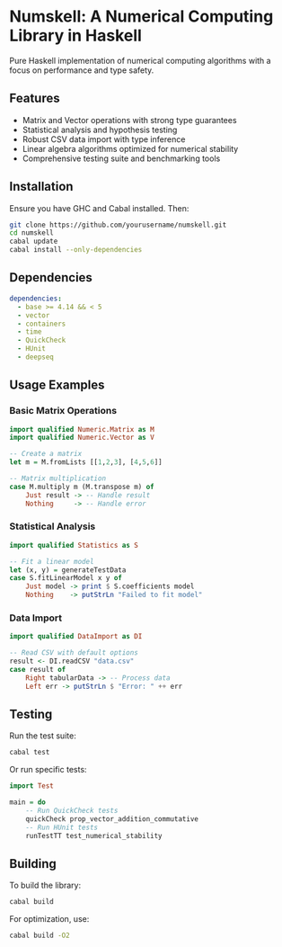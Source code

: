 # Numskell: A Numerical Computing Library in Haskell

Pure Haskell implementation of numerical computing algorithms with a focus on performance and type safety.

## Features
- Matrix and Vector operations with strong type guarantees
- Statistical analysis and hypothesis testing
- Robust CSV data import with type inference
- Linear algebra algorithms optimized for numerical stability
- Comprehensive testing suite and benchmarking tools

## Installation

Ensure you have GHC and Cabal installed. Then:

```bash
git clone https://github.com/yourusername/numskell.git
cd numskell
cabal update
cabal install --only-dependencies
```

## Dependencies
```yaml
dependencies:
  - base >= 4.14 && < 5
  - vector
  - containers
  - time
  - QuickCheck
  - HUnit
  - deepseq
```

## Usage Examples

### Basic Matrix Operations
```haskell
import qualified Numeric.Matrix as M
import qualified Numeric.Vector as V

-- Create a matrix
let m = M.fromLists [[1,2,3], [4,5,6]]

-- Matrix multiplication
case M.multiply m (M.transpose m) of
    Just result -> -- Handle result
    Nothing     -> -- Handle error
```

### Statistical Analysis
```haskell
import qualified Statistics as S

-- Fit a linear model
let (x, y) = generateTestData
case S.fitLinearModel x y of
    Just model -> print $ S.coefficients model
    Nothing    -> putStrLn "Failed to fit model"
```

### Data Import
```haskell
import qualified DataImport as DI

-- Read CSV with default options
result <- DI.readCSV "data.csv"
case result of
    Right tabularData -> -- Process data
    Left err -> putStrLn $ "Error: " ++ err
```

## Testing

Run the test suite:

```bash
cabal test
```

Or run specific tests:

```haskell
import Test

main = do
    -- Run QuickCheck tests
    quickCheck prop_vector_addition_commutative
    -- Run HUnit tests
    runTestTT test_numerical_stability
```

## Building

To build the library:

```bash
cabal build
```

For optimization, use:

```bash
cabal build -O2
```
